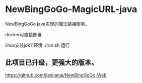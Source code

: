 # NewBingGoGo-MagicURL-java
NewBingGoGo java实现的魔法链接服务。

docker可直接部署

linux安装jdk11环境 ./run.sh 运行

## 此项目已升级，更强大的版本。
https://github.com/jianjianai/NewBingGoGo-Web
